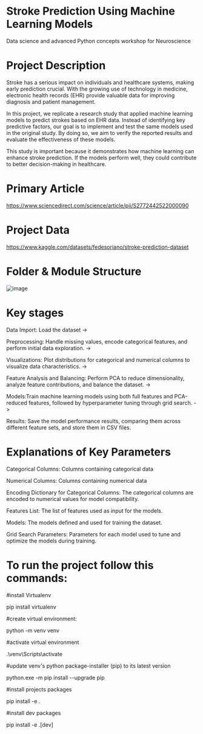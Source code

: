 # Stroke Prediction Using Machine Learning Models
Data science and advanced Python concepts workshop for Neuroscience 

# Project Description
Stroke has a serious impact on individuals and healthcare systems, making early prediction crucial. With the growing use of technology in medicine, electronic health records (EHR) provide valuable data for improving diagnosis and patient management.

In this project, we replicate a research study that applied machine learning models to predict strokes based on EHR data. Instead of identifying key predictive factors, our goal is to implement and test the same models used in the original study. By doing so, we aim to verify the reported results and evaluate the effectiveness of these models.

This study is important because it demonstrates how machine learning can enhance stroke prediction. If the models perform well, they could contribute to better decision-making in healthcare.

# Primary Article
https://www.sciencedirect.com/science/article/pii/S2772442522000090

# Project Data
https://www.kaggle.com/datasets/fedesoriano/stroke-prediction-dataset

# Folder & Module Structure

![image](https://github.com/user-attachments/assets/236d1dff-e517-4385-96f0-d0fc1377c000)


# Key stages
Data Import: Load the dataset -> 

Preprocessing: Handle missing values, encode categorical features, and perform initial data exploration. -> 

Visualizations:  Plot distributions for categorical and numerical columns to visualize data characteristics. -> 

Feature Analysis and Balancing: Perform PCA to reduce dimensionality, analyze feature contributions, and balance the dataset. -> 

Models:Train machine learning models using both full features and PCA-reduced features, followed by hyperparameter tuning through grid search. -> 

Results: Save  the model performance results, comparing them across different feature sets, and store them in CSV files.

# Explanations of Key Parameters
Categorical Columns: Columns containing categorical data

Numerical Columns: Columns containing numerical data

Encoding Dictionary for Categorical Columns: The categorical columns are encoded to numerical values for model compatibility.

Features List: The list of features used as input for the models.

Models: The models defined and used for training the dataset.

Grid Search Parameters: Parameters for each model used to tune and optimize the models during training.


# To run the project follow this commands:
#install Virtualenv 

pip install virtualenv

#create virtual environment:

python -m venv venv

#activate virtual environment

.\venv\Scripts\activate

#update venv's python package-installer (pip) to its latest version

python.exe -m pip install --upgrade pip

#install projects packages

pip install -e .

#install dev packages 

pip install -e .[dev]

